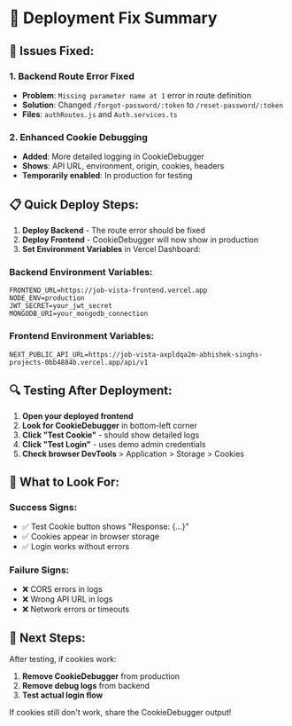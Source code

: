 # 🚀 Deployment Fix Summary

## 🔧 Issues Fixed:

### 1. **Backend Route Error Fixed**
- **Problem**: `Missing parameter name at 1` error in route definition
- **Solution**: Changed `/forgot-password/:token` to `/reset-password/:token`
- **Files**: `authRoutes.js` and `Auth.services.ts`

### 2. **Enhanced Cookie Debugging**
- **Added**: More detailed logging in CookieDebugger
- **Shows**: API URL, environment, origin, cookies, headers
- **Temporarily enabled**: In production for testing

## 📋 Quick Deploy Steps:

1. **Deploy Backend** - The route error should be fixed
2. **Deploy Frontend** - CookieDebugger will now show in production
3. **Set Environment Variables** in Vercel Dashboard:

### Backend Environment Variables:
```
FRONTEND_URL=https://job-vista-frontend.vercel.app
NODE_ENV=production
JWT_SECRET=your_jwt_secret
MONGODB_URI=your_mongodb_connection
```

### Frontend Environment Variables:
```
NEXT_PUBLIC_API_URL=https://job-vista-axpldqa2m-abhishek-singhs-projects-0bb4884b.vercel.app/api/v1
```

## 🔍 Testing After Deployment:

1. **Open your deployed frontend**
2. **Look for CookieDebugger** in bottom-left corner
3. **Click "Test Cookie"** - should show detailed logs
4. **Click "Test Login"** - uses demo admin credentials
5. **Check browser DevTools** > Application > Storage > Cookies

## 📝 What to Look For:

### Success Signs:
- ✅ Test Cookie button shows "Response: {...}"
- ✅ Cookies appear in browser storage
- ✅ Login works without errors

### Failure Signs:
- ❌ CORS errors in logs
- ❌ Wrong API URL in logs
- ❌ Network errors or timeouts

## 🎯 Next Steps:

After testing, if cookies work:
1. **Remove CookieDebugger** from production
2. **Remove debug logs** from backend
3. **Test actual login flow**

If cookies still don't work, share the CookieDebugger output!
